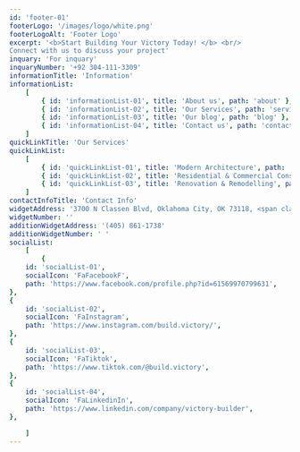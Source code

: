 ```yaml
---
id: 'footer-01'
footerLogo: '/images/logo/white.png'
footerLogoAlt: 'Footer Logo'
excerpt: '<b>Start Building Your Victory Today! </b> <br/> 
Connect with us to discuss your project'
inquary: 'For inquary'
inquaryNumber: '+92 304-111-3309'
informationTitle: 'Information'
informationList:
    [
        { id: 'informationList-01', title: 'About us', path: 'about' },
        { id: 'informationList-02', title: 'Our Services', path: 'services' },       
        { id: 'informationList-03', title: 'Our blog', path: 'blog' },
        { id: 'informationList-04', title: 'Contact us', path: 'contact' },
    ]
quickLinkTitle: 'Our Services'
quickLinkList:
    [
        { id: 'quickLinkList-01', title: 'Modern Architecture', path: 'services/architecture' },
        { id: 'quickLinkList-02', title: 'Residential & Commercial Construction', path: 'services/construction' },    
        { id: 'quickLinkList-03', title: 'Renovation & Remodelling', path: 'services/renovation' },
    ]
contactInfoTitle: 'Contact Info'
widgetAddress: '3700 N Classen Blvd, Oklahoma City, OK 73118, <span class="text-primary"> USA</span>'
widgetNumber: ''
additionWidgetAddress: '(405) 861-1738'
additionWidgetNumber: ' '
socialList:
    [
        {
    id: 'socialList-01',
    socialIcon: 'FaFacebookF',
    path: 'https://www.facebook.com/profile.php?id=61569970799631',
},
{
    id: 'socialList-02',
    socialIcon: 'FaInstagram',
    path: 'https://www.instagram.com/build.victory/',
},
{
    id: 'socialList-03',
    socialIcon: 'FaTiktok',
    path: 'https://www.tiktok.com/@build.victory',
},
{
    id: 'socialList-04',
    socialIcon: 'FaLinkedinIn',
    path: 'https://www.linkedin.com/company/victory-builder',
},

    ]
---
```

